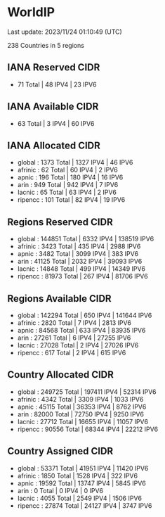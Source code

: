 # WorldIP

Last update: 2023/11/24 01:10:49 (UTC)

238 Countries in 5 regions

## IANA Reserved CIDR

- 71 Total | 48 IPV4 | 23 IPV6

## IANA Available CIDR

- 63 Total | 3 IPV4 | 60 IPV6

## IANA Allocated CIDR

- global : 1373 Total | 1327 IPV4 | 46 IPV6
- afrinic : 62 Total | 60 IPV4 | 2 IPV6
- apnic : 196 Total | 180 IPV4 | 16 IPV6
- arin : 949 Total | 942 IPV4 | 7 IPV6
- lacnic : 65 Total | 63 IPV4 | 2 IPV6
- ripencc : 101 Total | 82 IPV4 | 19 IPV6

## Regions Reserved CIDR

- global : 144851 Total | 6332 IPV4 | 138519 IPV6
- afrinic : 3423 Total | 435 IPV4 | 2988 IPV6
- apnic : 3482 Total | 3099 IPV4 | 383 IPV6
- arin : 41125 Total | 2032 IPV4 | 39093 IPV6
- lacnic : 14848 Total | 499 IPV4 | 14349 IPV6
- ripencc : 81973 Total | 267 IPV4 | 81706 IPV6

## Regions Available CIDR

- global : 142294 Total | 650 IPV4 | 141644 IPV6
- afrinic : 2820 Total | 7 IPV4 | 2813 IPV6
- apnic : 84568 Total | 633 IPV4 | 83935 IPV6
- arin : 27261 Total | 6 IPV4 | 27255 IPV6
- lacnic : 27028 Total | 2 IPV4 | 27026 IPV6
- ripencc : 617 Total | 2 IPV4 | 615 IPV6

## Country Allocated CIDR

- global : 249725 Total | 197411 IPV4 | 52314 IPV6
- afrinic : 4342 Total | 3309 IPV4 | 1033 IPV6
- apnic : 45115 Total | 36353 IPV4 | 8762 IPV6
- arin : 82000 Total | 72750 IPV4 | 9250 IPV6
- lacnic : 27712 Total | 16655 IPV4 | 11057 IPV6
- ripencc : 90556 Total | 68344 IPV4 | 22212 IPV6

## Country Assigned CIDR

- global : 53371 Total | 41951 IPV4 | 11420 IPV6
- afrinic : 1850 Total | 1528 IPV4 | 322 IPV6
- apnic : 19592 Total | 13747 IPV4 | 5845 IPV6
- arin : 0 Total | 0 IPV4 | 0 IPV6
- lacnic : 4055 Total | 2549 IPV4 | 1506 IPV6
- ripencc : 27874 Total | 24127 IPV4 | 3747 IPV6
